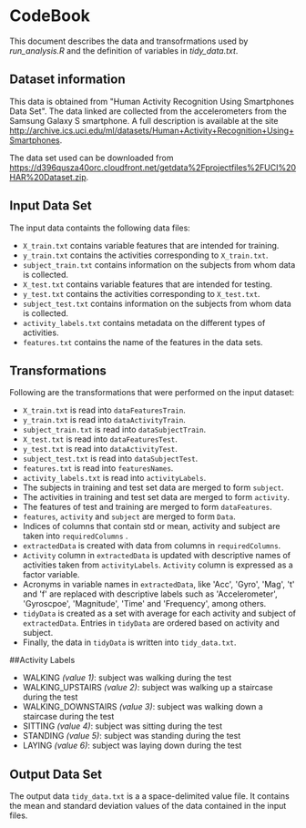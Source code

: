 # CodeBook

This document describes the data and transofrmations used by *run_analysis.R* and the definition of variables in *tidy_data.txt*.

## Dataset information

This data is obtained from "Human Activity Recognition Using Smartphones Data Set". The data linked are collected from the accelerometers from the Samsung Galaxy S smartphone. A full description is available at the site <http://archive.ics.uci.edu/ml/datasets/Human+Activity+Recognition+Using+Smartphones>.

The data set used can be downloaded from <https://d396qusza40orc.cloudfront.net/getdata%2Fprojectfiles%2FUCI%20HAR%20Dataset.zip>. 

## Input Data Set

The input data containts the following data files:

- `X_train.txt` contains variable features that are intended for training.
- `y_train.txt` contains the activities corresponding to `X_train.txt`.
- `subject_train.txt` contains information on the subjects from whom data is collected.
- `X_test.txt` contains variable features that are intended for testing.
- `y_test.txt` contains the activities corresponding to `X_test.txt`.
- `subject_test.txt` contains information on the subjects from whom data is collected.
- `activity_labels.txt` contains metadata on the different types of activities.
- `features.txt` contains the name of the features in the data sets.

## Transformations

Following are the transformations that were performed on the input dataset:

- `X_train.txt` is read into `dataFeaturesTrain`.
- `y_train.txt` is read into `dataActivityTrain`.
- `subject_train.txt` is read into `dataSubjectTrain`.
- `X_test.txt` is read into `dataFeaturesTest`.
- `y_test.txt` is read into `dataActivityTest`.
- `subject_test.txt` is read into `dataSubjectTest`.
- `features.txt` is read into `featuresNames`.
- `activity_labels.txt` is read into `activityLabels`.
- The subjects in training and test set data are merged to form `subject`.
- The activities in training and test set data are merged to form `activity`.
- The features of test and training are merged to form `dataFeatures`.
- `features`, `activity` and `subject` are merged to form `Data`.
- Indices of columns that contain std or mean, activity and subject are taken into `requiredColumns` .
- `extractedData` is created with data from columns in `requiredColumns`.
- `Activity` column in `extractedData` is updated with descriptive names of activities taken from `activityLabels`. `Activity` column is expressed as a factor variable.
- Acronyms in variable names in `extractedData`, like 'Acc', 'Gyro', 'Mag', 't' and 'f' are replaced with descriptive labels such as 'Accelerometer', 'Gyroscpoe', 'Magnitude', 'Time' and 'Frequency', among others.
- `tidyData` is created as a set with average for each activity and subject of `extractedData`. Entries in `tidyData` are ordered based on activity and subject.
- Finally, the data in `tidyData` is written into `tidy_data.txt`.

##Activity Labels

- WALKING *(value 1)*: subject was walking during the test
- WALKING_UPSTAIRS *(value 2)*: subject was walking up a staircase during the test
- WALKING_DOWNSTAIRS *(value 3)*: subject was walking down a staircase during the test
- SITTING *(value 4)*: subject was sitting during the test
- STANDING *(value 5)*: subject was standing during the test
- LAYING *(value 6)*: subject was laying down during the test

## Output Data Set

The output data `tidy_data.txt` is a a space-delimited value file. It contains the mean and standard deviation values of the data contained in the input files.